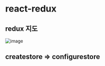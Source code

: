 # react-redux

## redux 지도


![image](https://user-images.githubusercontent.com/66653324/179758509-c652981c-067d-45cc-a9d3-9158216bfb3a.png)


## createstore => configurestore